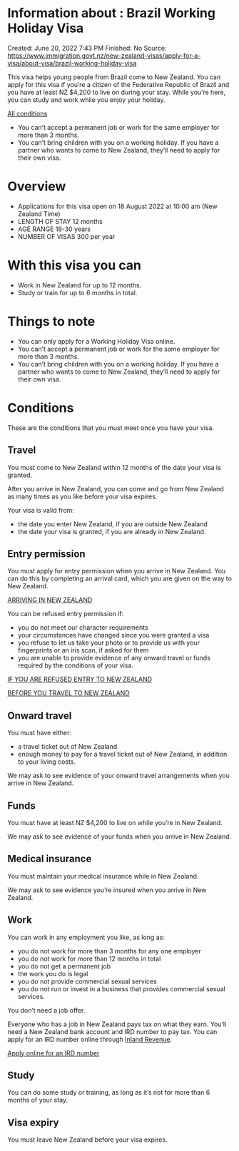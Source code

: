 # Information about : Brazil Working Holiday Visa

Created: June 20, 2022 7:43 PM
Finished: No
Source: https://www.immigration.govt.nz/new-zealand-visas/apply-for-a-visa/about-visa/brazil-working-holiday-visa

This visa helps young people from Brazil come to New Zealand. You can apply for this visa if you’re a citizen of the Federative Republic of Brazil and you have at least NZ $4,200 to live on during your stay. While you’re here, you can study and work while you enjoy your holiday.

[All conditions](https://www.immigration.govt.nz/new-zealand-visas/apply-for-a-visa/about-visa/brazil-working-holiday-visa#)

- You can’t accept a permanent job or work for the same employer for more than 3 months.
- You can’t bring children with you on a working holiday. If you have a partner who wants to come to New Zealand, they’ll need to apply for their own visa.

# Overview

- Applications for this visa open on 18 August 2022 at 10:00 am (New Zealand Time)
- LENGTH OF STAY 12 months
- AGE RANGE 18-30 years
- NUMBER OF VISAS 300 per year

# With this visa you can

- Work in New Zealand for up to 12 months.
- Study or train for up to 6 months in total.

# Things to note

- You can only apply for a Working Holiday Visa online.
- You can’t accept a permanent job or work for the same employer for more than 3 months.
- You can’t bring children with you on a working holiday. If you have a partner who wants to come to New Zealand, they’ll need to apply for their own visa.

# Conditions

These are the conditions that you must meet once you have your visa.

## **Travel**

You must come to New Zealand within 12 months of the date your visa is granted.

After you arrive in New Zealand, you can come and go from New Zealand as many times as you like before your visa expires.

Your visa is valid from:

- the date you enter New Zealand, if you are outside New Zealand
- the date your visa is granted, if you are already in New Zealand.

## **Entry permission**

You must apply for entry permission when you arrive in New Zealand. You can do this by completing an arrival card, which you are given on the way to New Zealand.

[ARRIVING IN NEW ZEALAND](https://www.immigration.govt.nz/new-zealand-visas/apply-for-a-visa/tools-and-information/your-journey-to-new-zealand/arriving-in-new-zealand)

You can be refused entry permission if:

- you do not meet our character requirements
- your circumstances have changed since you were granted a visa
- you refuse to let us take your photo or to provide us with your fingerprints or an iris scan, if asked for them
- you are unable to provide evidence of any onward travel or funds required by the conditions of your visa.

[IF YOU ARE REFUSED ENTRY TO NEW ZEALAND](https://www.immigration.govt.nz/new-zealand-visas/apply-for-a-visa/tools-and-information/your-journey-to-new-zealand/arriving-in-new-zealand/if-you-are-refused-entry-to-new-zealand)

[BEFORE YOU TRAVEL TO NEW ZEALAND](https://www.immigration.govt.nz/new-zealand-visas/apply-for-a-visa/tools-and-information/your-journey-to-new-zealand/before-you-travel-to-new-zealand)

## **Onward travel**

You must have either:

- a travel ticket out of New Zealand
- enough money to pay for a travel ticket out of New Zealand, in addition to your living costs.

We may ask to see evidence of your onward travel arrangements when you arrive in New Zealand.

## **Funds**

You must have at least NZ $4,200 to live on while you’re in New Zealand.

We may ask to see evidence of your funds when you arrive in New Zealand.

## **Medical insurance**

You must maintain your medical insurance while in New Zealand.

We may ask to see evidence you’re insured when you arrive in New Zealand.

## **Work**

You can work in any employment you like, as long as:

- you do not work for more than 3 months for any one employer
- you do not work for more than 12 months in total
- you do not get a permanent job
- the work you do is legal
- you do not provide commercial sexual services
- you do not run or invest in a business that provides commercial sexual services.

You don’t need a job offer.

Everyone who has a job in New Zealand pays tax on what they earn. You’ll need a New Zealand bank account and IRD number to pay tax. You can apply for an IRD number online through [Inland Revenue](https://www.immigration.govt.nz/new-zealand-visas/apply-for-a-visa/about-visa/brazil-working-holiday-visa#).

[Apply online for an IRD number](http://www.ird.govt.nz/how-to/irdnumbers/individuals/)

## **Study**

You can do some study or training, as long as it’s not for more than 6 months of your stay.

## **Visa expiry**

You must leave New Zealand before your visa expires.